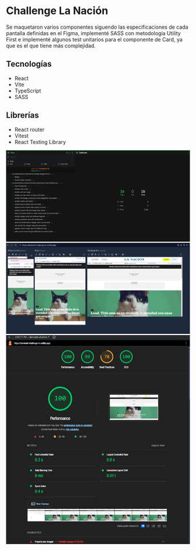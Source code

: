 # Challenge La Nación

Se maquetaron varios componentes siguendo las especificaciones de cada pantalla definidas en el Figma, implementé SASS con metodología Utility First e implementé algunos test unitarios para el componente de Card, ya que es el que tiene más complejidad.

## Tecnologías

- React
- Vite
- TypeScript
- SASS

## Librerías

- React router
- Vitest
- React Testing Library


<img src="./capture/_1.png"> 
<img src="./capture/_2.png"> 
<img src="./capture/_3.png"> 